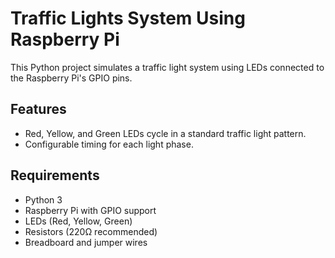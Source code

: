 # Traffic Lights System Using Raspberry Pi

This Python project simulates a traffic light system using LEDs connected to the Raspberry Pi's GPIO pins.

## Features
- Red, Yellow, and Green LEDs cycle in a standard traffic light pattern.
- Configurable timing for each light phase.

## Requirements
- Python 3
- Raspberry Pi with GPIO support
- LEDs (Red, Yellow, Green)
- Resistors (220Ω recommended)
- Breadboard and jumper wires



